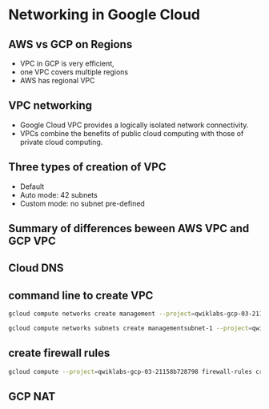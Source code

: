 # Networking in Google Cloud 

## AWS vs GCP on Regions 
- VPC in GCP is very efficient, 
- one VPC covers multiple regions
- AWS has regional VPC

## VPC networking 
- Google Cloud VPC provides a logically isolated network connectivity. 
- VPCs combine the benefits of public cloud computing with those of private cloud computing. 

## Three types of creation of VPC
- Default
- Auto mode: 42 subnets
- Custom mode: no subnet pre-defined

##  Summary of differences beween AWS VPC and GCP VPC

## Cloud DNS

## command line to create VPC
```bash
gcloud compute networks create management --project=qwiklabs-gcp-03-21158b728798 --subnet-mode=custom --mtu=1460 --bgp-routing-mode=regional --bgp-best-path-selection-mode=legacy

gcloud compute networks subnets create managementsubnet-1 --project=qwiklabs-gcp-03-21158b728798 --range=10.240.0.0/20 --stack-type=IPV4_ONLY --network=management --region=us-east5
```

## create firewall rules 
```bash
gcloud compute --project=qwiklabs-gcp-03-21158b728798 firewall-rules create managementnet-allow-icmp-ssh-rdp --direction=INGRESS --priority=1000 --network=management --action=ALLOW --rules=tcp:22,tcp:3389 --source-ranges=0.0.0.0/0
```

## GCP NAT


